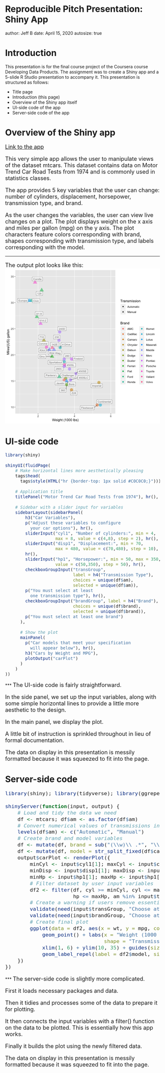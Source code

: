 Reproducible Pitch Presentation: Shiny App
========================================================
author: Jeff B
date: April 15, 2020
autosize: true

Introduction
========================================================

This presentation is for the final course project of the Coursera course Developing Data Products. The assignment was to create a Shiny app and a 5-slide R Studio presentation to accompany it. This presentation is structured as follows:
- Title page
- Introduction (this page)
- Overview of the Shiny app itself
- UI-side code of the app
- Server-side code of the app

Overview of the Shiny app
========================================================

<font size="4">
<a href="https://jgbond.shinyapps.io/devdataproj/">Link to the app</a>

This very simple app allows the user to manipulate views of the dataset mtcars. This dataset contains data on Motor Trend Car Road Tests from 1974 and is commonly used in statistics classes.

The app provides 5 key variables that the user can change: number of cylinders, displacement, horsepower, transmission type, and brand.

As the user changes the variables, the user can view live changes on a plot. The plot displays weight on the x axis and miles per gallon (mpg) on the y axis. The plot characters feature colors corresponding with brand, shapes corresponding with transmission type, and labels corresponding with the model.

***

The output plot looks like this:</font>
![plot of chunk unnamed-chunk-1](reproduciblepitchpresentation-figure/unnamed-chunk-1-1.png)

UI-side code
========================================================
<font size="3">

```r
library(shiny)

shinyUI(fluidPage(
    # Make horizontal lines more aesthetically pleasing
    tags$head(
      tags$style(HTML("hr {border-top: 1px solid #C0C0C0;}"))),

    # Application title
    titlePanel("Motor Trend Car Road Tests from 1974"), hr(),
    
    # Sidebar with a slider input for variables
    sidebarLayout(sidebarPanel(
        h3("Car Variables"),
        p("Adjust these variables to configure
          your car options"), hr(),
        sliderInput("cyl1", "Number of cylinders:", min = 4,
                    max = 8, value = c(4,8), step = 2), hr(),
        sliderInput("disp1", "Displacement:", min = 70,
                    max = 480, value = c(70,480), step = 10),
        hr(),
        sliderInput("hp1", "Horsepower:", min = 50, max = 350,
                    value = c(50,350), step = 50), hr(),
        checkboxGroupInput("transGroup",
                           label = h4("Transmission Type"),
                           choices = unique(df$am),
                           selected = unique(df$am)),
        p("You must select at least
          one transmission type"), hr(),
        checkboxGroupInput("brandGroup", label = h4("Brand"),
                           choices = unique(df$brand),
                           selected = unique(df$brand)),
        p("You must select at least one brand")
      ),

      # Show the plot
      mainPanel(
        p("Car models that meet your specification
          will appear below"), hr(),
        h3("Cars by Weight and MPG"),
        plotOutput("carPlot")
      )
    )
))
```
</font>
***
<font size="4">The UI-side code is fairly straightforward.

In the side panel, we set up the input variables, along with some simple horizontal lines to provide a little more aesthetic to the design.

In the main panel, we display the plot.

A little bit of instruction is sprinkled throughout in lieu of formal documentation.

The data on display in this presentation is messily formatted because it was squeezed to fit into the page.</font>

Server-side code
=========================================================
<font size="4">

```r
library(shiny); library(tidyverse); library(ggrepel)

shinyServer(function(input, output) {
    # Load and tidy the data we need
    df <- mtcars; df$am <- as.factor(df$am)
    # Convert numerical values of transmissions into text
    levels(df$am) <- c("Automatic", "Manual")
    # Create brand and model variables
    df <- mutate(df, brand = sub("(\\w)\\ .*", "\\1", rownames(mtcars)), car = rownames(mtcars))
    df <- mutate(df, model = str_split_fixed(df$car, " ", 2)[,2])
    output$carPlot <- renderPlot({
        minCyl <- input$cyl1[1]; maxCyl <- input$cyl1[2]
        minDisp <- input$disp1[1]; maxDisp <- input$disp1[2]
        minHp <- input$hp1[1]; maxHp <- input$hp1[2]
        # Filter dataset by user input variables
        df2 <- filter(df, cyl >= minCyl, cyl <= maxCyl, disp >= minDisp, disp <= maxDisp, hp >= minHp,
                      hp <= maxHp, am %in% input$transGroup, brand %in% input$brandGroup)
        # Create a warning if users remove essential variables
        validate(need(input$transGroup, "Choose at least one transmission type"))
        validate(need(input$brandGroup, "Choose at least one brand"))
        # Create final plot
        ggplot(data = df2, aes(x = wt, y = mpg, color = brand, alpha = 0.7, shape = am, size = 2)) +
            geom_point() + labs(x = "Weight (1000 lbs)", y = "Miles/(US) gallon",
                                shape = "Transmission", color = "Brand") +
            xlim(1, 6) + ylim(10, 35) + guides(size = FALSE, alpha = FALSE) +
            geom_label_repel(label = df2$model, size = 3, color = "black")
    })
})
```
</font>
***
<font size="4">The server-side code is slightly more complicated.

First it loads necessary packages and data.

Then it tidies and processes some of the data to prepare it for plotting.

It then connects the input variables with a filter() function on the data to be plotted. This is essentially how this app works.

Finally it builds the plot using the newly filtered data.

The data on display in this presentation is messily formatted because it was squeezed to fit into the page.</font>

